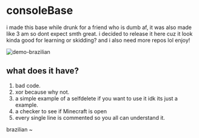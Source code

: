 # consoleBase

i made this base while drunk for a friend who is dumb af, it was also made like 3 am so dont expect smth great.
i decided to release it here cuz it look kinda good for learning or skidding? and i also need more repos lol
enjoy!

![demo-brazilian](https://i.imgur.com/vSlYLkZ.png)

## what does it have?

1. bad code.
2. xor because why not.
3. a simple example of a selfdelete if you want to use it idk its just a example.
4. a checker to see if Minecraft is open
5. every single line is commented so you all can understand it.

brazilian ~
